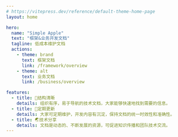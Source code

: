 ```yaml
---
# https://vitepress.dev/reference/default-theme-home-page
layout: home

hero:
  name: "Simple Apple"
  text: "框架&业务开发文档"
  tagline: 低成本维护文档
  actions:
    - theme: brand
      text: 框架文档
      link: /framework/overview
    - theme: alt
      text: 业务文档
      link: /business/overview

features:
  - title: 📐结构清晰
    details: 组织有序，易于导航的技术文档，大家能够快速地找到需要的信息。
  - title: 🔄定期更新
    details: 大家可定期维护，开发内容有沉淀，保持文档的统一时效性和准确性。
  - title: 🌏技术分享
    details: 文档是动态的、不断发展的资源，可促进知识传播和团队技术交流。
---
```


